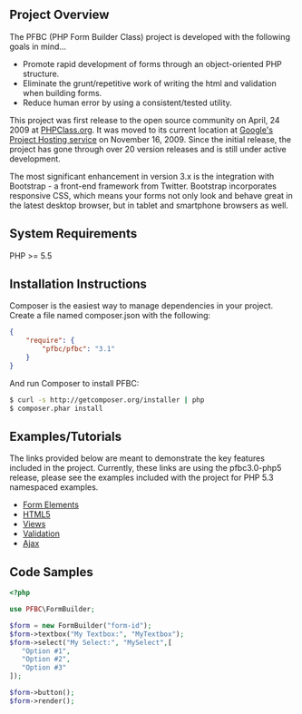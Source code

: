 ## Project Overview

The PFBC (PHP Form Builder Class) project is developed with the following goals in mind...

* Promote rapid development of forms through an object-oriented PHP structure.
* Eliminate the grunt/repetitive work of writing the html and validation when building forms.
* Reduce human error by using a consistent/tested utility.

This project was first release to the open source community on April, 24 2009 at [PHPClass.org](http://www.phpclasses.org/package/5350-PHP-Generate-HTML-and-Javascript-for-displaying-forms.html). It was moved to its current location at [Google's Project Hosting service](http://code.google.com/p/php-form-builder-class) on November 16, 2009. Since the initial release, the project has gone through over 20 version releases and is still under active development.

The most significant enhancement in version 3.x is the integration with Bootstrap - a front-end framework from Twitter. Bootstrap incorporates responsive CSS, which means your forms not only look and behave great in the latest desktop browser, but in tablet and smartphone browsers as well.

## System Requirements

PHP >= 5.5

## Installation Instructions

Composer is the easiest way to manage dependencies in your project. Create a file named composer.json with the following:

```json
{
    "require": {
        "pfbc/pfbc": "3.1"
    }
}
```

And run Composer to install PFBC:

```bash
$ curl -s http://getcomposer.org/installer | php
$ composer.phar install
```

## Examples/Tutorials

The links provided below are meant to demonstrate the key features included in the project. Currently, these links are using the pfbc3.0-php5 release, please see the examples included with the project for PHP 5.3 namespaced examples.

* [Form Elements](http://www.imavex.com/pfbc3.x-php5/examples/form-elements.php)
* [HTML5](http://www.imavex.com/pfbc3.x-php5/examples/html5.php)
* [Views](http://www.imavex.com/pfbc3.x-php5/examples/views.php)
* [Validation](http://www.imavex.com/pfbc3.x-php5/examples/validation.php)
* [Ajax](http://www.imavex.com/pfbc2.x-php5/examples/ajax.php)

## Code Samples

```php
<?php

use PFBC\FormBuilder;

$form = new FormBuilder("form-id");
$form->textbox("My Textbox:", "MyTextbox");
$form->select("My Select:", "MySelect",[
   "Option #1",
   "Option #2",
   "Option #3"
]);

$form->button();
$form->render();

```
